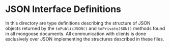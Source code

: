 # JSON Interface Definitions

In this directory are type definitions describing the structure of JSON objects
returned by the `toPublicJSON()` and `toPrivateJSON()` methods found in all
mongoose documents.  All communication with clients is done exclusively over
JSON implementing the structures described in these files.
